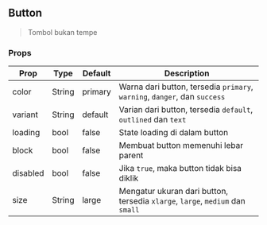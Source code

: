 ## Button
> Tombol bukan tempe

### Props
| Prop | Type | Default | Description |
| --- | --- | --- | --- |
| color | String | primary | Warna dari button, tersedia `primary`, `warning`, `danger`, dan `success` |
| variant | String | default | Varian dari button, tersedia `default`, `outlined` dan `text` |
| loading | bool | false | State loading di dalam button |
| block | bool | false | Membuat button memenuhi lebar parent |
| disabled | bool | false | Jika `true`, maka button tidak bisa diklik |
| size | String | large | Mengatur ukuran dari button, tersedia `xlarge`, `large`, `medium` dan `small` |
